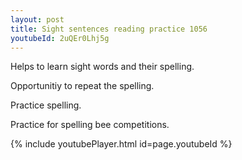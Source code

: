 ```yaml
---
layout: post
title: Sight sentences reading practice 1056
youtubeId: 2uQEr0Lhj5g
---
```

 
 
Helps to learn sight words and their spelling.

Opportunitiy to repeat the spelling. 

Practice spelling. 
 
Practice for spelling bee competitions. 
 
{% include youtubePlayer.html id=page.youtubeId %}
 
 
